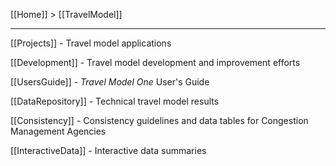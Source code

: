 [[Home]] > [[TravelModel]]

***

[[Projects]] - Travel model applications

[[Development]] - Travel model development and improvement efforts

[[UsersGuide]] - _Travel Model One_ User's Guide

[[DataRepository]] - Technical travel model results

[[Consistency]] - Consistency guidelines and data tables for Congestion Management Agencies

[[InteractiveData]] - Interactive data summaries